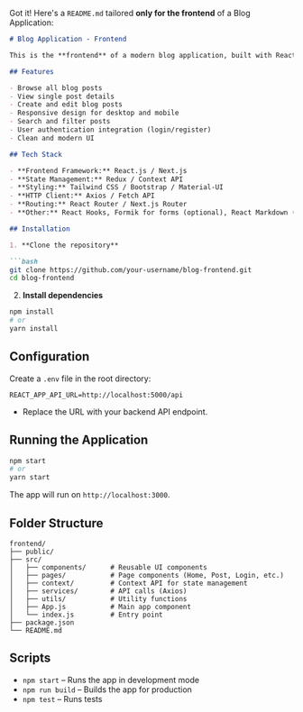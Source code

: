 Got it! Here's a `README.md` tailored **only for the frontend** of a Blog Application:

````markdown
# Blog Application - Frontend

This is the **frontend** of a modern blog application, built with React.js (or your chosen framework). It provides a responsive and user-friendly interface for reading, creating, and managing blog posts.

## Features

- Browse all blog posts
- View single post details
- Create and edit blog posts
- Responsive design for desktop and mobile
- Search and filter posts
- User authentication integration (login/register)
- Clean and modern UI

## Tech Stack

- **Frontend Framework:** React.js / Next.js
- **State Management:** Redux / Context API
- **Styling:** Tailwind CSS / Bootstrap / Material-UI
- **HTTP Client:** Axios / Fetch API
- **Routing:** React Router / Next.js Router
- **Other:** React Hooks, Formik for forms (optional), React Markdown (optional)

## Installation

1. **Clone the repository**

```bash
git clone https://github.com/your-username/blog-frontend.git
cd blog-frontend
````

2. **Install dependencies**

```bash
npm install
# or
yarn install
```

## Configuration

Create a `.env` file in the root directory:

```env
REACT_APP_API_URL=http://localhost:5000/api
```

* Replace the URL with your backend API endpoint.

## Running the Application

```bash
npm start
# or
yarn start
```

The app will run on `http://localhost:3000`.

## Folder Structure

```
frontend/
├── public/
├── src/
│   ├── components/      # Reusable UI components
│   ├── pages/           # Page components (Home, Post, Login, etc.)
│   ├── context/         # Context API for state management
│   ├── services/        # API calls (Axios)
│   ├── utils/           # Utility functions
│   ├── App.js           # Main app component
│   └── index.js         # Entry point
├── package.json
└── README.md
```

## Scripts

* `npm start` – Runs the app in development mode
* `npm run build` – Builds the app for production
* `npm test` – Runs tests


